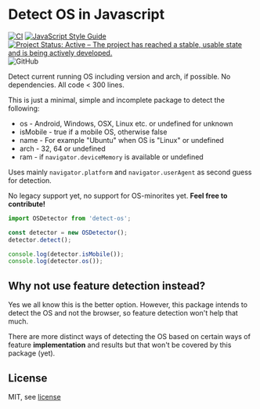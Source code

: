 # Detect OS in Javascript

[![CI](https://github.com/jankapunkt/js-detect-os/actions/workflows/tests.yml/badge.svg)](https://github.com/jankapunkt/js-detect-os/actions/workflows/tests.yml)
[![JavaScript Style Guide](https://img.shields.io/badge/code_style-standard-brightgreen.svg)](https://standardjs.com)
[![Project Status: Active – The project has reached a stable, usable state and is being actively developed.](https://www.repostatus.org/badges/latest/active.svg)](https://www.repostatus.org/#active)
![GitHub](https://img.shields.io/github/license/jankapunkt/js-detect-os)


Detect current running OS including version and arch, if possible. 
No dependencies. All code < 300 lines.

This is just a minimal, simple and incomplete package to detect the following:

* os - Android, Windows, OSX, Linux etc. or undefined for unknown
* isMobile - true if a mobile OS, otherwise false
* name - For example "Ubuntu" when OS is "Linux" or undefined
* arch - 32, 64 or undefined
* ram - if `navigator.deviceMemory` is available or undefined

Uses mainly `navigator.platform` and `navigator.userAgent` as second guess for detection.

No legacy support yet, no support for OS-minorites yet. **Feel free to contribute!**

```js
import OSDetector from 'detect-os';

const detector = new OSDetector();
detector.detect();

console.log(detector.isMobile());
console.log(detector.os());
```

## Why not use feature detection instead?

Yes we all know this is the better option. However, this package intends to
detect the OS and not the browser, so feature detection won't help that much.

There are more distinct ways of detecting the OS based on certain ways of 
feature **implementation** and results but that won't be covered by this package
(yet). 

## License

MIT, see [license](./LICENSE)
